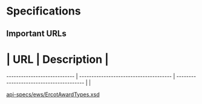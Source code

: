 # Specifications
## Important URLs

# | URL | Description |
---------------------------- | -------------------------------------- | ----------------------------------------
                             |                                        | 

[api-specs/ews/ErcotAwardTypes.xsd](api-specs/ews/ErcotAwardTypes.xsd) 
